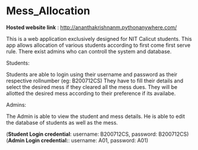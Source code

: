 # Mess_Allocation

**Hosted website link** : http://ananthakrishnanm.pythonanywhere.com/

This is a web application exclusively designed for NIT Calicut students.
This app allows allocation of various students according to first come first serve rule.
There exist admins who can controll the system and database.

Students: 

Students are able to login using their username and password as their respective rollnumber (eg: B200712CS)
They have to fill their details and select the desired mess if they cleared all the mess dues.
They will be allotted the desired mess according to their preference if its availabe.


Admins:

The Admin is able to view the student and mess details.
He is able to edit the database of students as well as the mess.


(**Student Login credential**: username: B200712CS, password: B200712CS)
(**Admin Login credential:**: username: A01, password: A01)
